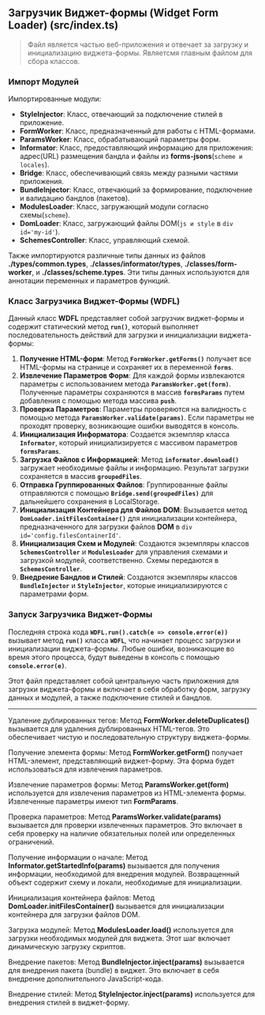 ## Загрузчик Виджет-формы (Widget Form Loader) (src/index.ts)

> Файл является частью веб-приложения и отвечает за загрузку и инициализацию виджета-формы. Являетсмя главным файлом для сбора классов.

### Импорт Модулей

Импортированные модули:

- **StyleInjector**: Класс, отвечающий за подключение стилей в приложение.
- **FormWorker**: Класс, предназначенный для работы с HTML-формами.
- **ParamsWorker**: Класс, обрабатывающий параметры форм.
- **Informator**: Класс, предоставляющий информацию для приложения: адрес(URL) размещения бандла и файлы из **forms-jsons**(`scheme и locales`).
- **Bridge**: Класс, обеспечивающий связь между разными частями приложения.
- **BundleInjector**: Класс, отвечающий за формирование, подключение и валидацию бандлов (пакетов).
- **ModulesLoader**: Класс, загружающий модули согласно схемы(`scheme`).
- **DomLoader**: Класс, загружающий файлы DOM(`js и style` в `div id='my-id'`).
- **SchemesController**: Класс, управляющий схемой.

Также импортируются различные типы данных из файлов **./types/common.types**, **./classes/informator/types**, **./classes/form-worker**, и **./classes/scheme.types**. Эти типы данных используются для аннотации переменных и параметров функций.

### Класс Загрузчика Виджет-Формы (WDFL)

Данный класс **WDFL** представляет собой загрузчик виджет-формы и содержит статический метод **`run()`**, который выполняет последовательность действий для загрузки и инициализации виджета-формы:

1. **Получение HTML-форм**: Метод **`FormWorker.getForms()`** получает все HTML-формы на странице и сохраняет их в переменной **`forms`**.
2. **Извлечение Параметров Форм**: Для каждой формы извлекаются параметры с использованием метода **`ParamsWorker.get(form)`**. Полученные параметры сохраняются в массив **`formsParams`** путем добавления с помощью метода массива **`push`**.
3. **Проверка Параметров**: Параметры проверяются на валидность с помощью метода **`ParamsWorker.validate(params)`**. Если параметры не проходят проверку, возникающие ошибки выводятся в консоль.
4. **Инициализация Информатора**: Создается экземпляр класса **`Informator`**, который инициализируется с массивом параметров **`formsParams`**.
5. **Загрузка Файлов с Информацией**: Метод **`informator.download()`** загружает необходимые файлы и информацию. Результат загрузки сохраняется в массив **`groupedFiles`**.
6. **Отправка Группированных Файлов**: Группированные файлы отправляются с помощью **`Bridge.send(groupedFiles)`** для дальнейшего сохранения в LocalStorage.
7. **Инициализация Контейнера для Файлов DOM**: Вызывается метод **`DomLoader.initFilesContainer()`** для инициализации контейнера, предназначенного для загрузки файлов **DOM** в `div id='config.filesContainerId'`.
8. **Инициализация Схем и Модулей**: Создаются экземпляры классов **`SchemesController`** и **`ModulesLoader`** для управления схемами и загрузкой модулей, соответственно. Схемы передаются в **`SchemesController`**.
9. **Внедрение Бандлов и Стилей**: Создаются экземпляры классов **`BundleInjector`** и **`StyleInjector`**, которые инициализируются с параметрами форм.

### Запуск Загрузчика Виджет-Формы

Последняя строка кода **`WDFL.run().catch(e => console.error(e))`** вызывает метод **`run()`** класса **`WDFL`**, что начинает процесс загрузки и инициализации виджета-формы. Любые ошибки, возникающие во время этого процесса, будут выведены в консоль с помощью **`console.error(e)`**.

Этот файл представляет собой центральную часть приложения для загрузки виджета-формы и включает в себя обработку форм, загрузку данных и модулей, а также подключение стилей и бандлов.


------------------------------------------ 

Удаление дублированных тегов: Метод **FormWorker.deleteDuplicates()** вызывается для удаления дублированных HTML-тегов. Это обеспечивает чистую и последовательную структуру виджета-формы.

Получение элемента формы: Метод **FormWorker.getForm()** получает HTML-элемент, представляющий виджет-форму. Эта форма будет использоваться для извлечения параметров.

Извлечение параметров формы: Метод **ParamsWorker.get(form)** используется для извлечения параметров из HTML-элемента формы. Извлеченные параметры имеют тип **FormParams**.

Проверка параметров: Метод **ParamsWorker.validate(params)** вызывается для проверки извлеченных параметров. Это включает в себя проверку на наличие обязательных полей или определенных ограничений.

Получение информации о начале: Метод **Informator.getStartedInfo(params)** вызывается для получения информации, необходимой для внедрения модулей. Возвращенный объект содержит схему и локали, необходимые для инициализации.

Инициализация контейнера файлов: Метод **DomLoader.initFilesContainer()** вызывается для инициализации контейнера для загрузки файлов DOM.

Загрузка модулей: Метод **ModulesLoader.load()** используется для загрузки необходимых модулей для виджета. Этот шаг включает динамическую загрузку скриптов.

Внедрение пакетов: Метод **BundleInjector.inject(params)** вызывается для внедрения пакета (bundle) в виджет. Это включает в себя внедрение дополнительного JavaScript-кода.

Внедрение стилей: Метод **StyleInjector.inject(params)** используется для внедрения стилей в виджет-форму.
